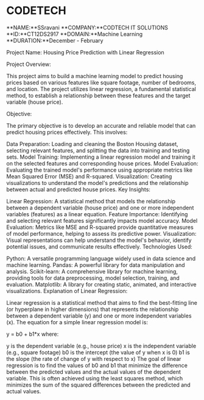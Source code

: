 # CODETECH
**NAME:**SSravani
**COMPANY:**CODTECH IT SOLUTIONS
**ID:**CT12DS2917
**DOMAIN:**Machine Learning
**DURATION:**December - February

Project Name: Housing Price Prediction with Linear Regression

Project Overview:

This project aims to build a machine learning model to predict housing prices based on various features like square footage, number of bedrooms, and location. The project utilizes linear regression, a fundamental statistical method, to establish a relationship between these features and the target variable (house price).

Objective:

The primary objective is to develop an accurate and reliable model that can predict housing prices effectively. This involves:

Data Preparation: Loading and cleaning the Boston Housing dataset, selecting relevant features, and splitting the data into training and testing sets.
Model Training: Implementing a linear regression model and training it on the selected features and corresponding house prices.
Model Evaluation: Evaluating the trained model's performance using appropriate metrics like Mean Squared Error (MSE) and R-squared.
Visualization: Creating visualizations to understand the model's predictions and the relationship between actual and predicted house prices.
Key Insights:

Linear Regression: A statistical method that models the relationship between a dependent variable (house price) and one or more independent variables (features) as a linear equation.
Feature Importance: Identifying and selecting relevant features significantly impacts model accuracy.
Model Evaluation: Metrics like MSE and R-squared provide quantitative measures of model performance, helping to assess its predictive power.
Visualization: Visual representations can help understand the model's behavior, identify potential issues, and communicate results effectively.
Technologies Used:

Python: A versatile programming language widely used in data science and machine learning.
Pandas: A powerful library for data manipulation and analysis.
Scikit-learn: A comprehensive library for machine learning, providing tools for data preprocessing, model selection, training, and evaluation.
Matplotlib: A library for creating static, animated, and interactive visualizations.
Explanation of Linear Regression:

Linear regression is a statistical method that aims to find the best-fitting line (or hyperplane in higher dimensions) that represents the relationship between a dependent variable (y) and one or more independent variables (x). The equation for a simple linear regression model is:

y = b0 + b1*x
where:

y is the dependent variable (e.g., house price)
x is the independent variable (e.g., square footage)
b0 is the intercept (the value of y when x is 0)
b1 is the slope (the rate of change of y with respect to x)
The goal of linear regression is to find the values of b0 and b1 that minimize the difference between the predicted values and the actual values of the dependent variable. This is often achieved using the least squares method, which minimizes the sum of the squared differences between the predicted and actual values.


